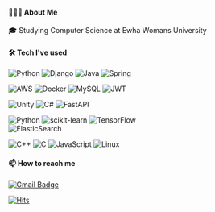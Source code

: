 #### 👨🏻‍💻  About Me
🎓   Studying Computer Science at Ewha Womans University

#### 🛠  Tech I've used

![Python](https://img.shields.io/badge/Python-3670A0?style=flat-square&logo=python&logoColor=ffdd54) 
![Django](https://img.shields.io/badge/Django-%23092E20.svg?style=flat-square&logo=Django&logoColor=white)
![Java](https://img.shields.io/badge/Java-%23ED8B00.svg?style=flat-square&logo=openjdk&logoColor=white)
![Spring](https://img.shields.io/badge/Spring-%6DB33F.svg?style=flat-square&logo=spring&logoColor=white)

![AWS](https://img.shields.io/badge/AWS-%23FF9900.svg?style=flat-square&logo=amazonaws&logoColor=white) 
![Docker](https://img.shields.io/badge/Docker-%230db7ed.svg?style=flat-square&logo=docker&logoColor=white)
![MySQL](https://img.shields.io/badge/MySQL-4479A1.svg?style=flat-square&logo=MySQL&logoColor=white) 
![JWT](https://img.shields.io/badge/JWT-black?style=flat-square&logo=JSON%20web%20tokens) 

![Unity](https://img.shields.io/badge/unity-%23000000.svg?style=flat-square&logo=unity&logoColor=white)
![C#](https://img.shields.io/badge/C%23-%23239120.svg?style=flat-square&logo=csharp&logoColor=white) 
![FastAPI](https://img.shields.io/badge/FastAPI-005571?style=flat-square&logo=fastapi)

![Python](https://img.shields.io/badge/Python-3670A0?style=flat-square&logo=python&logoColor=ffdd54) 
![scikit-learn](https://img.shields.io/badge/scikit--learn-%23F7931E.svg?style=flat-square&logo=scikit-learn&logoColor=white) 
![TensorFlow](https://img.shields.io/badge/TensorFlow-%23FF6F00.svg?style=flat-square&logo=TensorFlow&logoColor=white)   
![ElasticSearch](https://img.shields.io/badge/ElasticSearch-%230377CC.svg?style=flat-square&logo=Elasticsearch&logoColor=white)   

![C++](https://img.shields.io/badge/C++-%2300599C.svg?style=flat-square&logo=c%2B%2B&logoColor=white) 
![C](https://img.shields.io/badge/C-A8B9CC?style=flat-square&logo=C&logoColor=white) 
![JavaScript](https://img.shields.io/badge/JavaScript-F7DF1E?style=flat-square&logo=javascript&logoColor=black)
![Linux](https://img.shields.io/badge/Linux-FCC624?style=flat-square&logo=Linux&logoColor=ffffff) 

#### 📫 How to reach me
[![Gmail Badge](https://img.shields.io/badge/sforseohn@ewha.ac.kr-23AED4?style=flat&logo=Gmail&logoColor=white)](mailto:sforseohn@ewha.ac.kr)

[![Hits](https://hits.seeyoufarm.com/api/count/incr/badge.svg?url=https%3A%2F%2Fgithub.com%2Fsforseohn&count_bg=%23939393&title_bg=%23AED4FF&icon=&icon_color=%23E7E7E7&title=hits&edge_flat=false)](https://hits.seeyoufarm.com)